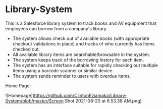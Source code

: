 # Library-System

This is a Salesforce library system to track books and AV equipment that employees can borrow from a company's library. 
- The system allows check out of available books (with appropriate checkout validations in place) and tracks of who currently has items checked out.
- All available library items are searchable/browsable in the system.
- The system keeps track of the borrowing history for each item.
- The system has an interface suitable for rapidly checking out multiple items using a barcode scanner or similar device.
- The system sends reminder to users with overdue items.

Home Page:

![Homepage](https://github.com/ClintonEziamaka/Library-System/blob/master/Screen Shot 2021-08-20 at 6.53.38 AM.png)
